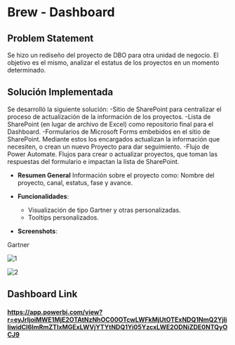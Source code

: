 # Brew - Dashboard

## Problem Statement

Se hizo un rediseño del proyecto de DBO para otra unidad de negocio. El objetivo es el mismo, analizar el estatus de los proyectos en un momento determinado.

## Solución Implementada

Se desarrolló la siguiente solución:
  -Sitio de SharePoint para centralizar el proceso de actualización de la información de los proyectos.
  -Lista de SharePoint (en lugar de archivo de Excel) como repositorio final para el Dashboard.
  -Formularios de Microsoft Forms embebidos en el sitio de SharePoint. Mediante estos los encargados actualizan la información que necesiten, o crean un nuevo Proyecto para dar seguimiento.
  -Flujo de Power Automate. Flujos para crear o actualizar proyectos, que toman las respuestas del formulario e impactan la lista de SharePoint.


- **Resumen General**
Información sobre el proyecto como: Nombre del proyecto, canal, estatus, fase y avance.

- **Funcionalidades**: 
  - Visualización de tipo Gartner y otras personalizadas.
  - Tooltips personalizados.

- **Screenshots**:  
  

Gartner

![1](https://github.com/user-attachments/assets/c52507be-8be1-4321-87c5-2b534f754d34)

![2](https://github.com/user-attachments/assets/ca2fd68a-56e8-4f38-b61b-3b3fb8c37268)

## Dashboard Link
#### https://app.powerbi.com/view?r=eyJrIjoiMWE1MjE2OTAtNzNhOC00OTcwLWFkMjUtOTExNDQ1NmQ2YjliIiwidCI6ImRmZTIxMGExLWVjYTYtNDQ1Yi05YzcxLWE2ODNiZDE0NTQyOCJ9
